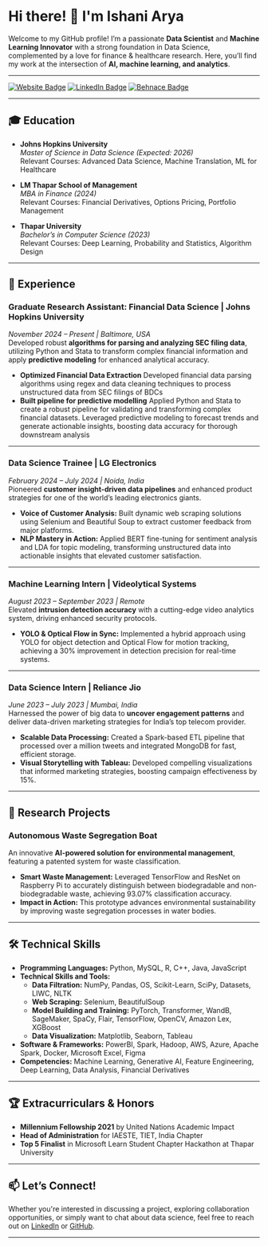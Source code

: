 # Hi there! 👋 I'm Ishani Arya

Welcome to my GitHub profile! I’m a passionate **Data Scientist** and **Machine Learning Innovator** with a strong foundation in Data Science, complemented by a love for finance & healthcare research. Here, you’ll find my work at the intersection of **AI, machine learning, and analytics**.

---

[![Website Badge](https://img.shields.io/badge/Website-IshaniArya-blue)](https://ishani-arya.netlify.app/) [![LinkedIn Badge](https://img.shields.io/badge/LinkedIn-IshaniArya-blue)](https://linkedin.com/in/ishani-arya) [![Behnace Badge](https://img.shields.io/badge/Behance-ishani2202-blue)](https://www.behance.net/ishaniarya21)

---

## 🎓 Education

- **Johns Hopkins University**  
  *Master of Science in Data Science (Expected: 2026)*  
  Relevant Courses: Advanced Data Science, Machine Translation, ML for Healthcare

- **LM Thapar School of Management**  
  *MBA in Finance (2024)*  
  Relevant Courses: Financial Derivatives, Options Pricing, Portfolio Management

- **Thapar University**  
  *Bachelor’s in Computer Science (2023)*  
  Relevant Courses: Deep Learning, Probability and Statistics, Algorithm Design

---

## 💼 Experience

### Graduate Research Assistant: Financial Data Science | Johns Hopkins University  
*November 2024 – Present | Baltimore, USA*  
Developed robust **algorithms for parsing and analyzing SEC filing data**, utilizing Python and Stata to transform complex financial information and apply **predictive modeling** for enhanced analytical accuracy.

- **Optimized Financial Data Extraction** Developed financial data parsing algorithms using regex and data cleaning techniques to process unstructured data from SEC filings of BDCs
- **Built pipeline for predictive modelling** Applied Python and Stata to create a robust pipeline for validating and transforming complex financial datasets. Leveraged predictive modeling to forecast trends and generate actionable insights, boosting data accuracy for thorough downstream analysis


---

### Data Science Trainee | LG Electronics  
*February 2024 – July 2024 | Noida, India*  
Pioneered **customer insight-driven data pipelines** and enhanced product strategies for one of the world’s leading electronics giants.

- **Voice of Customer Analysis:** Built dynamic web scraping solutions using Selenium and Beautiful Soup to extract customer feedback from major platforms.
- **NLP Mastery in Action:** Applied BERT fine-tuning for sentiment analysis and LDA for topic modeling, transforming unstructured data into actionable insights that elevated customer satisfaction.

---

### Machine Learning Intern | Videolytical Systems  
*August 2023 – September 2023 | Remote*  
Elevated **intrusion detection accuracy** with a cutting-edge video analytics system, driving enhanced security protocols.

- **YOLO & Optical Flow in Sync:** Implemented a hybrid approach using YOLO for object detection and Optical Flow for motion tracking, achieving a 30% improvement in detection precision for real-time systems.

---

### Data Science Intern | Reliance Jio  
*June 2023 – July 2023 | Mumbai, India*  
Harnessed the power of big data to **uncover engagement patterns** and deliver data-driven marketing strategies for India’s top telecom provider.

- **Scalable Data Processing:** Created a Spark-based ETL pipeline that processed over a million tweets and integrated MongoDB for fast, efficient storage.
- **Visual Storytelling with Tableau:** Developed compelling visualizations that informed marketing strategies, boosting campaign effectiveness by 15%.

---

## 🔬 Research Projects

### Autonomous Waste Segregation Boat  
An innovative **AI-powered solution for environmental management**, featuring a patented system for waste classification.

- **Smart Waste Management:** Leveraged TensorFlow and ResNet on Raspberry Pi to accurately distinguish between biodegradable and non-biodegradable waste, achieving 93.07% classification accuracy.
- **Impact in Action:** This prototype advances environmental sustainability by improving waste segregation processes in water bodies.

---

## 🛠️ Technical Skills

- **Programming Languages:** Python, MySQL, R, C++, Java, JavaScript  
- **Technical Skills and Tools:**  
  - **Data Filtration:** NumPy, Pandas, OS, Scikit-Learn, SciPy, Datasets, LIWC, NLTK  
  - **Web Scraping:** Selenium, BeautifulSoup  
  - **Model Building and Training:** PyTorch, Transformer, WandB, SageMaker, SpaCy, Flair, TensorFlow, OpenCV, Amazon Lex, XGBoost  
  - **Data Visualization:** Matplotlib, Seaborn, Tableau  
- **Software & Frameworks:** PowerBI, Spark, Hadoop, AWS, Azure, Apache Spark, Docker, Microsoft Excel, Figma  
- **Competencies:** Machine Learning, Generative AI, Feature Engineering, Deep Learning, Data Analysis, Financial Derivatives  


---

## 🏆 Extracurriculars & Honors

- **Millennium Fellowship 2021** by United Nations Academic Impact
- **Head of Administration** for IAESTE, TIET, India Chapter
- **Top 5 Finalist** in Microsoft Learn Student Chapter Hackathon at Thapar University

---

## 📫 Let’s Connect!

Whether you're interested in discussing a project, exploring collaboration opportunities, or simply want to chat about data science, feel free to reach out on [LinkedIn](https://linkedin.com/in/ishani-arya) or [GitHub](https://github.com/ishani2202).

---


